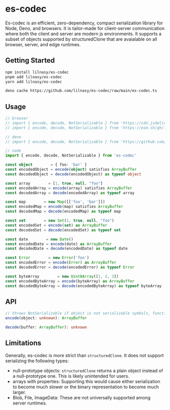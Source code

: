 # es-codec
Es-codec is an efficient, zero-dependency, compact serialization library for Node, Deno, and browsers. It is tailor-made for client-server communication where both the client and server are modern js environments. It supports a subset of objects supported by structuredClone that are avaialable on all browser, server, and edge runtimes.

## Getting Started
```bash
npm install lilnasy/es-codec
pnpm add lilnasy/es-codec
yarn add lilnasy/es-codec
```
```bash
deno cache https://github.com/lilnasy/es-codec/raw/main/es-codec.ts
```

## Usage
```ts
// browser
// import { encode, decode, NotSerializable } from 'https://cdn.jsdelivr.net/gh/lilnasy/es-codec/es-codec.js'
// import { encode, decode, NotSerializable } from 'https://esm.sh/gh/lilnasy/es-codec'

// deno
// import { encode, decode, NotSerializable } from 'https://github.com/lilnasy/es-codec/raw/main/es-codec.ts'

// node
import { encode, decode, NotSerializable } from 'es-codec'

const object        = { foo: 'bar' }
const encodedObject = encode(object) satisfies ArrayBuffer
const decodedObject = decode(encodedObject) as typeof object

const array        = [1, true, null, "foo"]
const encodedArray = encode(array) satisfies ArrayBuffer
const decodedArray = decode(encodedArray) as typeof array

const map        = new Map([['foo', 'bar']])
const encodedMap = encode(map) satisfies ArrayBuffer
const decodedMap = decode(encodedMap) as typeof map

const set        = new Set(1, true, null, "foo")
const encodedSet = encode(set) as ArrayBuffer 
const decodedSet = decode(encodedSet) as typeof set

const date        = new Date()
const encodedDate = encode(date) as ArrayBuffer
const decodedDate = decode(encodedDate) as typeof date

const Error        = new Error('foo')
const encodedError = encode(Error) as ArrayBuffer
const decodedError = decode(encodedError) as typeof Error

const byteArray        = new Uint8Array([1, 2, 3])
const encodedByteArray = encode(byteArray) as ArrayBuffer
const decodedByteArray = decode(encodedByteArray) as typeof byteArray
```

## API
```ts
// throws NotSerializable if object is not serializable symbols, functions, class instances, etc.
encode(object: unknown): ArrayBuffer

decode(buffer: ArrayBuffer): unknown
```

## Limitations
Generally, es-codec is more strict than `structuredClone`. It does not support serializing the following types:
- null-prototype objects: `structuredClone` returns a plain object instead of a null-prototype one. This is likely unintended for users.
- arrays with properties: Supporting this would cause either serialization to become much slower or the binary representation to become much larger.
- Blob, File, ImageData: These are not universally supported among server runtimes.

